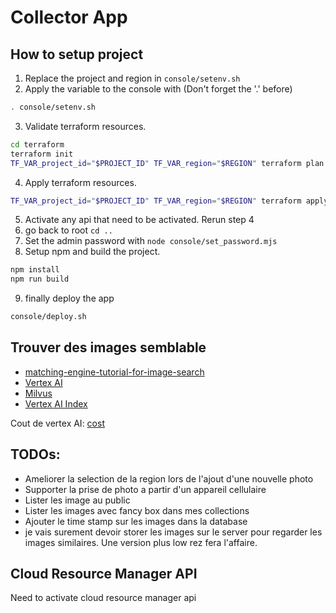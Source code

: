 # Collector App

## How to setup project

1. Replace the project and region in `console/setenv.sh`
2. Apply the variable to the console with (Don't forget the '.' before)
```bash
. console/setenv.sh
```
3. Validate terraform resources.
```bash
cd terraform
terraform init
TF_VAR_project_id="$PROJECT_ID" TF_VAR_region="$REGION" terraform plan
```
4. Apply terraform resources.
```bash
TF_VAR_project_id="$PROJECT_ID" TF_VAR_region="$REGION" terraform apply -auto-approve
```
5. Activate any api that need to be activated.  Rerun step 4
6. go back to root `cd ..`
7. Set the admin password with `node console/set_password.mjs`
8. Setup npm and build the project.
```bash
npm install
npm run build
```
9. finally deploy the app
```bash
console/deploy.sh
```


## Trouver des images semblable

* [matching-engine-tutorial-for-image-search](https://github.com/GoogleCloudPlatform/matching-engine-tutorial-for-image-search/blob/main/TUTORIAL.md)
* [Vertex AI](https://cloud.google.com/vertex-ai/docs/vector-search/overview)
* [Milvus](https://milvus.io/docs/image_similarity_search.md)
* [Vertex AI Index](https://cloud.google.com/vertex-ai/docs/vector-search/create-manage-index)

Cout de vertex AI: [cost](https://cloud.google.com/vertex-ai/pricing?hl=fr#matchingengine)

## TODOs:

* Ameliorer la selection de la region lors de l'ajout d'une nouvelle photo
* Supporter la prise de photo a partir d'un appareil cellulaire
* Lister les image au public
* Lister les images avec fancy box dans mes collections
* Ajouter le time stamp sur les images dans la database
* je vais surement devoir storer les images sur le server pour regarder les images similaires.  Une version plus low rez fera l'affaire.


## Cloud Resource Manager API
Need to activate cloud resource manager api

